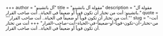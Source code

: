 +++
author = "آل باتشينو"
title = "مقولة آل باتشينو"
description = "مقولة آل باتشينو: ‏أنت من تختار أن تكون قوياً أو ضعيفاً في الحياة.. أنت صاحب القرار."
quote = '''‏أنت من تختار أن تكون قوياً أو ضعيفاً في الحياة.. أنت صاحب القرار.'''
slug = "‏أنت-من-تختار-أن-تكون-قوياً-أو-ضعيفاً-في-الحياة-أنت-صاحب-القرار"
+++
‏أنت من تختار أن تكون قوياً أو ضعيفاً في الحياة.. أنت صاحب القرار.
